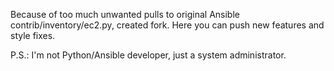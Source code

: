 Because of too much unwanted pulls to original Ansible contrib/inventory/ec2.py, created fork. Here you can push new features and style fixes.

P.S.: I'm not Python/Ansible developer, just a system administrator.
